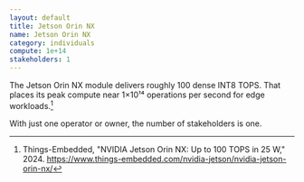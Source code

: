 ```yaml
---
layout: default
title: Jetson Orin NX
name: Jetson Orin NX
category: individuals
compute: 1e+14
stakeholders: 1
---
```


The Jetson Orin NX module delivers roughly 100 dense INT8 TOPS.
That places its peak compute near 1×10¹⁴ operations per second for edge workloads.[^1]

With just one operator or owner, the number of stakeholders is one.

[^1]: Things-Embedded, "NVIDIA Jetson Orin NX: Up to 100 TOPS in 25 W," 2024. <https://www.things-embedded.com/nvidia-jetson/nvidia-jetson-orin-nx/>
